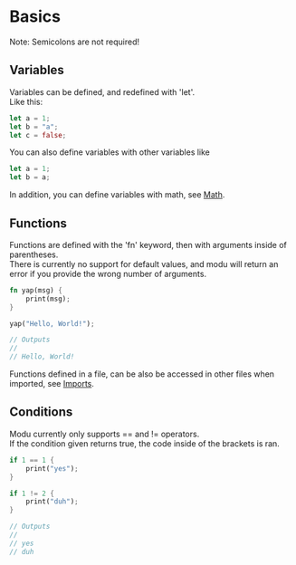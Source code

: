 # Basics

Note: Semicolons are not required!

## Variables

Variables can be defined, and redefined with 'let'. \
Like this:

```rust
let a = 1;
let b = "a";
let c = false;
```

You can also define variables with other variables like

```rust
let a = 1;
let b = a;
```

In addition, you can define variables with math, see [Math](math).

## Functions

Functions are defined with the 'fn' keyword, then with arguments inside of parentheses. \
There is currently no support for default values, and modu will return an error if you provide the wrong number of arguments.

```rust
fn yap(msg) {
    print(msg);
}

yap("Hello, World!");

// Outputs
//
// Hello, World!
```

Functions defined in a file, can be also be accessed in other files when imported, see [Imports](imports).

## Conditions

Modu currently only supports == and != operators. \
If the condition given returns true, the code inside of the brackets is ran.

```rust
if 1 == 1 {
    print("yes");
}

if 1 != 2 {
    print("duh");
}

// Outputs
//
// yes
// duh
```
